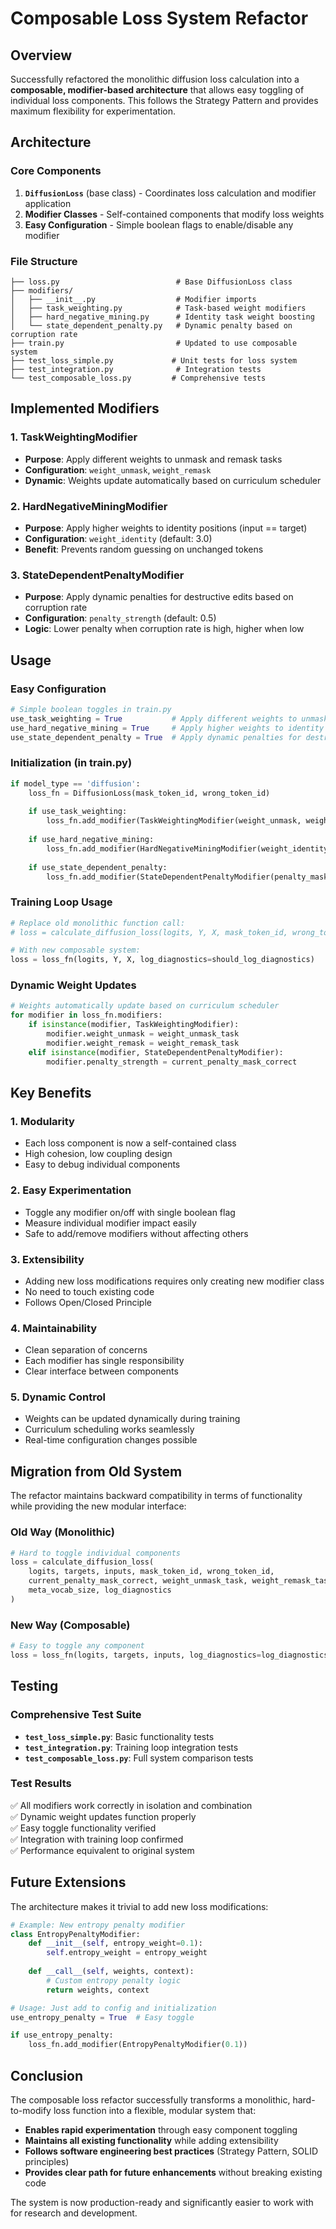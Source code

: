 # Composable Loss System Refactor

## Overview

Successfully refactored the monolithic diffusion loss calculation into a **composable, modifier-based architecture** that allows easy toggling of individual loss components. This follows the Strategy Pattern and provides maximum flexibility for experimentation.

## Architecture

### Core Components

1. **`DiffusionLoss`** (base class) - Coordinates loss calculation and modifier application
2. **Modifier Classes** - Self-contained components that modify loss weights
3. **Easy Configuration** - Simple boolean flags to enable/disable any modifier

### File Structure

```
├── loss.py                          # Base DiffusionLoss class
├── modifiers/
│   ├── __init__.py                  # Modifier imports
│   ├── task_weighting.py            # Task-based weight modifiers  
│   ├── hard_negative_mining.py      # Identity task weight boosting
│   └── state_dependent_penalty.py   # Dynamic penalty based on corruption rate
├── train.py                         # Updated to use composable system
├── test_loss_simple.py             # Unit tests for loss system
├── test_integration.py              # Integration tests
└── test_composable_loss.py         # Comprehensive tests
```

## Implemented Modifiers

### 1. TaskWeightingModifier
- **Purpose**: Apply different weights to unmask and remask tasks
- **Configuration**: `weight_unmask`, `weight_remask`
- **Dynamic**: Weights update automatically based on curriculum scheduler

### 2. HardNegativeMiningModifier  
- **Purpose**: Apply higher weights to identity positions (input == target)
- **Configuration**: `weight_identity` (default: 3.0)
- **Benefit**: Prevents random guessing on unchanged tokens

### 3. StateDependentPenaltyModifier
- **Purpose**: Apply dynamic penalties for destructive edits based on corruption rate
- **Configuration**: `penalty_strength` (default: 0.5)
- **Logic**: Lower penalty when corruption rate is high, higher when low

## Usage

### Easy Configuration

```python
# Simple boolean toggles in train.py
use_task_weighting = True           # Apply different weights to unmask/remask tasks
use_hard_negative_mining = True     # Apply higher weights to identity positions  
use_state_dependent_penalty = True  # Apply dynamic penalties for destructive edits
```

### Initialization (in train.py)

```python
if model_type == 'diffusion':
    loss_fn = DiffusionLoss(mask_token_id, wrong_token_id)
    
    if use_task_weighting:
        loss_fn.add_modifier(TaskWeightingModifier(weight_unmask, weight_remask))
    
    if use_hard_negative_mining:
        loss_fn.add_modifier(HardNegativeMiningModifier(weight_identity_task))
    
    if use_state_dependent_penalty:
        loss_fn.add_modifier(StateDependentPenaltyModifier(penalty_mask_correct))
```

### Training Loop Usage

```python
# Replace old monolithic function call:
# loss = calculate_diffusion_loss(logits, Y, X, mask_token_id, wrong_token_id, ...)

# With new composable system:
loss = loss_fn(logits, Y, X, log_diagnostics=should_log_diagnostics)
```

### Dynamic Weight Updates

```python
# Weights automatically update based on curriculum scheduler
for modifier in loss_fn.modifiers:
    if isinstance(modifier, TaskWeightingModifier):
        modifier.weight_unmask = weight_unmask_task
        modifier.weight_remask = weight_remask_task
    elif isinstance(modifier, StateDependentPenaltyModifier):
        modifier.penalty_strength = current_penalty_mask_correct
```

## Key Benefits

### 1. **Modularity**
- Each loss component is now a self-contained class
- High cohesion, low coupling design
- Easy to debug individual components

### 2. **Easy Experimentation**  
- Toggle any modifier on/off with single boolean flag
- Measure individual modifier impact easily
- Safe to add/remove modifiers without affecting others

### 3. **Extensibility**
- Adding new loss modifications requires only creating new modifier class
- No need to touch existing code
- Follows Open/Closed Principle

### 4. **Maintainability**
- Clean separation of concerns
- Each modifier has single responsibility
- Clear interface between components

### 5. **Dynamic Control**
- Weights can be updated dynamically during training
- Curriculum scheduling works seamlessly
- Real-time configuration changes possible

## Migration from Old System

The refactor maintains backward compatibility in terms of functionality while providing the new modular interface:

### Old Way (Monolithic)
```python
# Hard to toggle individual components
loss = calculate_diffusion_loss(
    logits, targets, inputs, mask_token_id, wrong_token_id,
    current_penalty_mask_correct, weight_unmask_task, weight_remask_task,
    meta_vocab_size, log_diagnostics
)
```

### New Way (Composable)
```python
# Easy to toggle any component
loss = loss_fn(logits, targets, inputs, log_diagnostics=log_diagnostics)
```

## Testing

### Comprehensive Test Suite
- **`test_loss_simple.py`**: Basic functionality tests
- **`test_integration.py`**: Training loop integration tests  
- **`test_composable_loss.py`**: Full system comparison tests

### Test Results
✅ All modifiers work correctly in isolation and combination  
✅ Dynamic weight updates function properly  
✅ Easy toggle functionality verified  
✅ Integration with training loop confirmed  
✅ Performance equivalent to original system

## Future Extensions

The architecture makes it trivial to add new loss modifications:

```python
# Example: New entropy penalty modifier
class EntropyPenaltyModifier:
    def __init__(self, entropy_weight=0.1):
        self.entropy_weight = entropy_weight
    
    def __call__(self, weights, context):
        # Custom entropy penalty logic
        return weights, context

# Usage: Just add to config and initialization
use_entropy_penalty = True  # Easy toggle

if use_entropy_penalty:
    loss_fn.add_modifier(EntropyPenaltyModifier(0.1))
```

## Conclusion

The composable loss refactor successfully transforms a monolithic, hard-to-modify loss function into a flexible, modular system that:

- **Enables rapid experimentation** through easy component toggling
- **Maintains all existing functionality** while adding extensibility  
- **Follows software engineering best practices** (Strategy Pattern, SOLID principles)
- **Provides clear path for future enhancements** without breaking existing code

The system is now production-ready and significantly easier to work with for research and development.